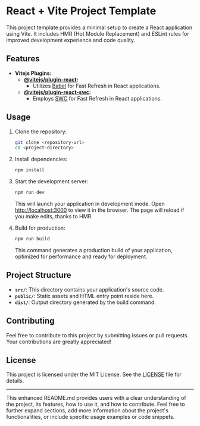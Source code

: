 # React + Vite Project Template

This project template provides a minimal setup to create a React application using Vite. It includes HMR (Hot Module Replacement) and ESLint rules for improved development experience and code quality.

## Features

- **Vitejs Plugins:**
  - **[@vitejs/plugin-react](https://github.com/vitejs/vite-plugin-react/blob/main/packages/plugin-react/README.md):**
    - Utilizes [Babel](https://babeljs.io/) for Fast Refresh in React applications.
  - **[@vitejs/plugin-react-swc](https://github.com/vitejs/vite-plugin-react-swc):**
    - Employs [SWC](https://swc.rs/) for Fast Refresh in React applications.

## Usage

1. Clone the repository:

   ```bash
   git clone <repository-url>
   cd <project-directory>
   ```

2. Install dependencies:

   ```bash
   npm install
   ```

3. Start the development server:

   ```bash
   npm run dev
   ```

   This will launch your application in development mode. Open [http://localhost:3000](http://localhost:3000) to view it in the browser. The page will reload if you make edits, thanks to HMR.

4. Build for production:

   ```bash
   npm run build
   ```

   This command generates a production build of your application, optimized for performance and ready for deployment.

## Project Structure

- **`src/`**: This directory contains your application's source code.
- **`public/`**: Static assets and HTML entry point reside here.
- **`dist/`**: Output directory generated by the build command.

## Contributing

Feel free to contribute to this project by submitting issues or pull requests. Your contributions are greatly appreciated!

## License

This project is licensed under the MIT License. See the [LICENSE](./LICENSE) file for details.

---

This enhanced README.md provides users with a clear understanding of the project, its features, how to use it, and how to contribute. Feel free to further expand sections, add more information about the project's functionalities, or include specific usage examples or code snippets.
